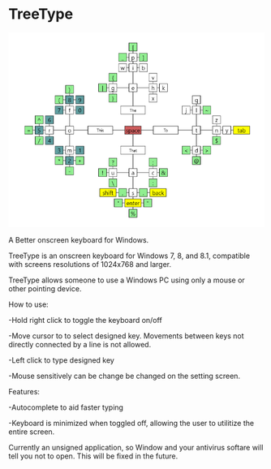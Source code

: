 TreeType
========

![alt tag](https://github.com/seansmccullough/TreeType/blob/master/TreeType.png)

A Better onscreen keyboard for Windows.

TreeType is an onscreen keyboard for Windows 7, 8, and 8.1, compatible with screens resolutions of 1024x768 and larger.

TreeType allows someone to use a Windows PC using only a mouse or other pointing device. 

How to use:

-Hold right click to toggle the keyboard on/off

-Move cursor to to select designed key.  Movements between keys not directly connected by a line is not allowed.

-Left click to type designed key

-Mouse sensitively can be change be changed on the setting screen.

Features:

-Autocomplete to aid faster typing

-Keyboard is minimized when toggled off, allowing the user to utilitize the entire screen.

Currently an unsigned application, so Window and your antivirus softare will tell you not to open.  This will be fixed in the future.
